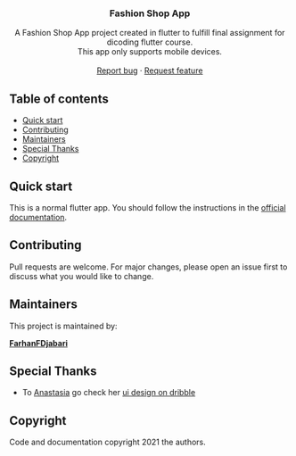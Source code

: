 <p align="center">
  <h3 align="center">Fashion Shop App</h3>

  <p align="center">
    A Fashion Shop App project created in flutter to fulfill final assignment for dicoding flutter course.
    <br>
    This app only supports mobile devices.
    <br>
    <br>
    <a href="https://github.com/FarhanFDjabari/fashion-shop-app/issues/new">Report bug</a>
    ·
    <a href="https://github.com/FarhanFDjabari/fashion-shop-app/issues/new">Request feature</a>
  </p>
  
</p>

## Table of contents

- [Quick start](#quick-start)
- [Contributing](#contributing)
- [Maintainers](#maintainers)
- [Special Thanks](#special-thanks)
- [Copyright](#copyright)

## Quick start

This is a normal flutter app. You should follow the instructions in the [official documentation](https://flutter.io/docs/get-started/install).

## Contributing

Pull requests are welcome. For major changes, please open an issue first to discuss what you would like to change.

## Maintainers

This project is maintained by:

**[FarhanFDjabari](https://github.com/FarhanFDjabari)**

## Special Thanks

* To [Anastasia](https://dribbble.com/anastasia-tino)
go check her [ui design on dribble](https://dribbble.com/shots/14398650-Fashion-online-shop-Mobile-App)

## Copyright

Code and documentation copyright 2021 the authors.

